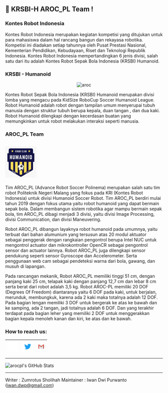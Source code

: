 ## 👋 KRSBI-H AROC_PL Team !  

[//]: # (<img src="https://github.com/TheDudeThatCode/TheDudeThatCode/blob/master/Assets/PC.gif" width="24px">)
  
[//]: # (:heart: Programming | :black_heart: K-pop | :blue_heart: Anime)
  
### Kontes Robot Indonesia
Kontes Robot Indonesia merupakan kegiatan kompetisi yang ditujukan untuk para mahasiswa dalam hal rancang bangun dan rekayasa robotika. Kompetisi ini diadakan setiap tahunnya oleh Pusat Prestasi Nasional, Kementerian Pendidikan, Kebudayaan, Riset dan Teknologi Republik Indonesia. Kontes Robot Indonesia mempertandingkan 6 jenis divisi, salah satu dari itu adalah Kontes Robot Sepak Bola Indonesia (KRSBI) Humanoid.

### KRSBI - Humanoid
<p align="center" >
<img src="https://github.com/zuramaruu/Delta456/blob/master/img/aroc.JPG" width="300" alt="aroc">
</p>

Kontes Robot Sepak Bola Indonesia (KRSBI) Humanoid merupakan divisi lomba yang mengacu pada KidSize RoboCup Soccer Humanoid League. Robot Humanoid adalah robot dengan tampilan umum menyerupai tubuh manusia dengan struktur tubuh berupa kepala, duan tangan , dan dua kaki. Robot Humanoid dilengkapi dengan kecerdasan buatan yang memungkinkan untuk robot melakukan interaksi seperti manusia.

### AROC_PL Team

[//]: # (<img src="https://drive.google.com/file/d/1loEV-a4XKucrKhnurl5bk85IJdgNl935/view?usp=sharing" alt="github logo">)

## [<img src="https://github.com/zuramaruu/Delta456/blob/master/img/latest.png" width="100px">](https://github.com/AROC-PL)
Tim AROC_PL (Advance Robot Soccer Polinema) merupakan salah satu tim robot Politeknik Negeri Malang yang fokus pada KRI (Kontes Robot Indonesia) untuk divisi Humanoid Soccer Robot. Tim AROC_PL berdiri mulai tahun 2019 dengan fokus utama yaitu robot humanoid yang dapat bermain sepak bola. Dalam membangun sistem robotika agar mampu bermain sepak bola, tim AROC_PL dibagi menjadi 3 divisi, yaitu divisi Image Processing, divisi Communication, dan divisi Maneuvering. 

Robot AROC_PL dibangun layaknya robot humanoid pada umumnya, yaitu terbuat dari bahan alumunium yang tersusun atas 20 modul aktuator sebagai penggerak dengan rangkaian pengontrol berupa Intel NUC untuk mengontrol actuator dan mikrokontroller OpenCR sebagai pengontrol sensor dan actuator lainnya. Robot AROC_PL juga dilengkapi sensor pendukung seperti sensor Gyroscope dan Accelerometer. Serta penggunaan web cam sebagai pendeteksi warna dari bola, gawang, dan musuh di lapangan.

Pada rancangan mekanik, Robot AROC_PL memiliki tinggi 51 cm, dengan panjang kaki 25 cm, telapak kaki dengan panjang 12,7 cm dan lebar 8 cm serta berat dari robot adalah 3,5 kg. Robot AROC-PL memiliki 20 DOF (Degrees Of Freedom) diantaranya yaitu 6 DOF pada kaki, untuk berjalan, merunduk, membungkuk, karena ada 2 kaki maka totalnya adalah 12 DOF. Pada bagian lengan memiliki 3 DOF untuk bergerak ke atas ke bawah dan ke samping, ada 2 tangan, jadi totalnya adalah 6 DOF. Dan yang terakhir terdapat pada bagian leher yang memiliki 2 DOF untuk menggerakkan bagian kepala menoleh kanan dan kiri, ke atas dan ke bawah.

[//]: # (-  I’m currently working on Sign Language Translator to Malayalam Application using Flutter and Python.)

[//]: # (-  I’m currently learning Data Science | Full Stack Web development | App Development | NLP | Cyber Security)

[//]: # (-  I’m looking to collaborate on Machine Learning and Web Development Projects <img src="https://media.giphy.com/media/WUlplcMpOCEmTGBtBW/giphy.gif" width="30">)

[//]: # (-  Ask me about anything. I will try to help you as much as I can.)

[//]: # (-  Quote: There is always time. You just have to find it.)
### How to reach us:

| [<img src="https://raw.githubusercontent.com/Delta456/Delta456/master/img/github.png" alt="github logo" width="34">](https://github.com/iwandwip) | [<img src="https://raw.githubusercontent.com/Delta456/Delta456/master/img/twitter.png" alt="twitter logo" width="34">](https://twitter.com/queenteel) | [<img src="https://github.com/Amchuz/Amchuz/blob/master/gmail.jpeg" alt="gmail logo" width="24">](iwan.dwp@gmail.com) |
|---------------------------------------------------------------------------------------------------------------------------------------------------|-------------------------------------------------------------------------------------------------------------------------------------------------------|-----------------------------------------------------------------------------------------------------------------------|

----

[//]: # (#### <img src="https://media.giphy.com/media/VgCDAzcKvsR6OM0uWg/giphy.gif" width="50"> How about some stats ?)
  
[//]: # (.    )
   
![arocpl's GitHub Stats](https://github-readme-stats.vercel.app/api?username=arocpl&hide=["stars"]&show_icons=true)

[//]: # (![arocpl's GitHub Stats]&#40;https://github-readme-stats.vercel.app/api?username=arocpl&hide=["stars"]&show_icons=true&#41;)

-------

[//]: # ()
[//]: # (📊 **Weekly development breakdown**)

[//]: # (<!--START_SECTION:waka-->)

[//]: # (```text)

[//]: # (Python      4 hrs 32 mins       █████████░░░░░░░░░░░░░░░░   35.69 )

[//]: # (HTML/CSS    2 hrs 50 mins       █████░░░░░░░░░░░░░░░░░░░░   22.32 )

[//]: # (Javascript  1 hr 10 mins        ██░░░░░░░░░░░░░░░░░░░░░░░   9.17 )

[//]: # (Dart        1 hr 5 mins         ██░░░░░░░░░░░░░░░░░░░░░░░   8.61 )

Writer : Zumrotus Sholihah
Maintainer : Iwan Dwi Purwanto (iwan.dwp@gmail.com)
